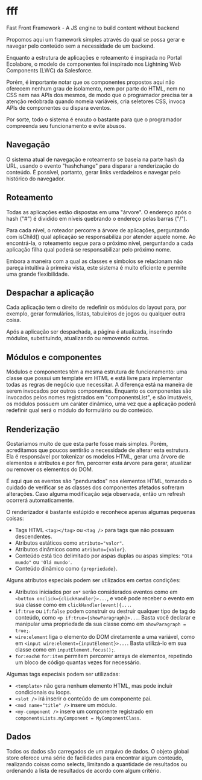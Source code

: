 ﻿# fff

Fast Front Framework - A JS engine to build content without backend

Propomos aqui um framework simples através do qual se possa gerar e navegar pelo conteúdo sem a necessidade de um backend.

Enquanto a estrutura de aplicações e roteamento é inspirada no Portal Ecolabore, o modelo de componentes foi inspirado nos Lightning Web Components (LWC) da Salesforce.

Porém, é importante notar que os componentes propostos aqui não oferecem nenhum grau de isolamento, nem por parte do HTML, nem no CSS nem nas APIs dos mesmos, de modo que o programador precisa ter a atenção redobrada quando nomeia variáveis, cria seletores CSS, invoca APIs de componentes ou dispara eventos.

Por sorte, todo o sistema é enxuto o bastante para que o programador compreenda seu funcionamento e evite abusos.

## Navegação

O sistema atual de navegação e roteamento se baseia na parte hash da URL, usando o evento "hashchange" para disparar a renderização do conteúdo. É possível, portanto, gerar links verdadeiros e navegar pelo histórico do navegador.

## Roteamento

Todas as aplicações estão dispostas em uma "árvore". O endereço após o hash ("#") é dividido em níveis quebrando o endereço pelas barras ("/"). 

Para cada nível, o roteador percorre a árvore de aplicações, perguntando com isChild() qual aplicação se responsabiliza por atender aquele nome. Ao encontrá-la, o roteamento segue para o próximo nível, perguntando a cada aplicação filha qual poderá se responsabilizar pelo próximo nome.

Embora a maneira com a qual as classes e símbolos se relacionam não pareça intuitiva à primeira vista, este sistema é muito eficiente e permite uma grande flexibilidade.

## Despachar a aplicação

Cada aplicação tem o direito de redefinir os módulos do layout para, por exemplo, gerar formulários, listas, tabuleiros de jogos ou qualquer outra coisa.

Após a aplicação ser despachada, a página é atualizada, inserindo módulos, substituindo, atualizando ou removendo outros.

## Módulos e componentes

Módulos e componentes têm a mesma estrutura de funcionamento: uma classe que possui um template em HTML e está livre para implementar todas as regras de negócio que necessitar. A diferença está na maneira de serem invocados por outros componentes. Enquanto os componentes são invocados pelos nomes registrados em "componentsList", e são imutáveis, os módulos possuem um caráter dinâmico, uma vez que a aplicação poderá redefinir qual será o módulo do formulário ou do conteúdo.

## Renderização

Gostaríamos muito de que esta parte fosse mais simples. Porém, acreditamos que poucos sentirão a necessidade de alterar esta estrutura. Ela é responsável por tokenizar os modelos HTML, gerar uma árvore de elementos e atributos e por fim, percorrer esta árvore para gerar, atualizar ou remover os elementos do DOM.

É aqui que os eventos são "pendurados" nos elementos HTML, tomando o cuidado de verificar se as classes dos componentes afetados sofreram alterações. Caso alguma modificação seja observada, então um refresh ocorrerá automaticamente.

O renderizador é bastante estúpido e reconhece apenas algumas pequenas coisas:

- Tags HTML `<tag></tag>` ou `<tag />` para tags que não possuam descendentes.
- Atributos estáticos como `atributo="valor"`.
- Atributos dinâmicos como `atributo={valor}`.
- Conteúdo está tico delimitado por aspas duplas ou aspas simples: `"Olá mundo"` ou `'Olá mundo'`.
- Conteúdo dinâmico como `{propriedade}`.

Alguns atributos especiais podem ser utilizados em certas condições:

- Atributos iniciados por `on*` serão considerados eventos como em `<button onclick={clickHandler}>...`, e você pode receber o evento em sua classe como em `clickHandler(event){...`.
- `if:true` ou `if:false` podem construir ou destruir qualquer tipo de tag do conteúdo, como `<p if:true={showParagraph}>...`. Basta você declarar e manipular uma propriedade da sua classe como em `showParagraph = true;`.
- `wire:element` liga o elemento do DOM diretamente a uma variável, como em `<input wire:element={inputElement}>...`. Basta utilizá-lo em sua classe como em `inputElement.focus();`.
- `for:each`e `for:item` permitem percorrer arrays de elementos, repetindo um bloco de código quantas vezes for necessário.

Algumas tags especiais podem ser utilizadas:

- `<template>` não gera nenhum elemento HTML, mas pode incluir condicionais ou loops.
- `<slot />` irá inserir o conteúdo de um componente pai.
- `<mod name="title" />` insere um módulo.
- `<my-component />` insere um componente registrado em `componentsLists.myComponent = MyComponentClass`.

## Dados

Todos os dados são carregados de um arquivo de dados. O objeto global store oferece uma série de facilidades para encontrar algum conteúdo, realizando coisas como selects, limitando a quantidade de resultados ou  ordenando a lista de resultados de acordo com algum critério.
